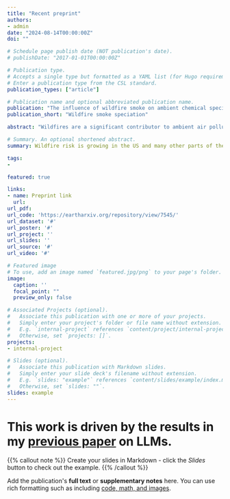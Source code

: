 ```yaml
---
title: "Recent preprint"
authors:
- admin
date: "2024-08-14T00:00:00Z"
doi: ""

# Schedule page publish date (NOT publication's date).
# publishDate: "2017-01-01T00:00:00Z"

# Publication type.
# Accepts a single type but formatted as a YAML list (for Hugo requirements).
# Enter a publication type from the CSL standard.
publication_types: ["article"]

# Publication name and optional abbreviated publication name.
publication: "The influence of wildfire smoke on ambient chemical species concentrations in the contiguous US"
publication_short: "Wildfire smoke speciation"

abstract: "Wildfires are a significant contributor to ambient air pollution and pose a growing public health threat in many parts of the world. Increased wildfire activity over the past few decades has exacerbated smoke exposure across the US, yet our understanding of how wildfire influences specific chemicals and their resulting concentration in smoke remains incomplete. We combine 15 years of daily measures of species-specific PM2.5 concentrations from 700 air pollution monitors with satellite-derived estimates of ambient wildfire smoke PM2.5, and use panel regression to estimate the contribution of wildfire smoke to the concentrations of 27 different chemical species in PM2.5. We find that wildfire smoke drives detectable increases in the concentration of 25 of the 27 species, with the largest increases observed for chemicals previously associated with biomass burning: organic carbon, elemental carbon, and potassium. We find that smoke originating from wildfires that burned structures had higher concentrations of copper, lead, zinc and nickel relative to smoke from fires that did not burn structures. Wildfire smoke is responsible for an increasing share of ambient species concentrations for multiple species, especially in the Western US. Using existing estimated relationships between ambient chemical exposure and cancer risk, we find that wildfire enhancement of carcinogenic species concentrations could be enough to cause small increases in cancer risk, but these increases are very small relative to other risk factors. Our results demonstrate that fixed ground monitors in combination with satellite-derived data can be used to understand how wildfire smoke influences chemical concentrations at large scales and measure population-level exposures."

# Summary. An optional shortened abstract.
summary: Wildfire risk is growing in the US and many other parts of the world, with demonstrable impact on surface air quality. We use daily measurements from 700 monitors around the US over 15 years to characterize the chemical species present in wildfire smoke, quantify how changing wildfire smoke concentrations are affecting observed species concentrations, and estimate health risks from exposure. We find that increases in wildfire smoke lead to measurable increases in over two dozen chemical species' concentrations and that this influence has grown over time for many species. We show that the burning of structures significantly elevates specific chemical concentrations in smoke and that wildfire enhancement of carcinogenic species could lead to small increases in population cancer risk.

tags:
- 

featured: true

links:
- name: Preprint link
  url: 
url_pdf:
url_code: 'https://eartharxiv.org/repository/view/7545/'
url_dataset: '#'
url_poster: '#'
url_project: ''
url_slides: ''
url_source: '#'
url_video: '#'

# Featured image
# To use, add an image named `featured.jpg/png` to your page's folder. 
image:
  caption: ''
  focal_point: ""
  preview_only: false

# Associated Projects (optional).
#   Associate this publication with one or more of your projects.
#   Simply enter your project's folder or file name without extension.
#   E.g. `internal-project` references `content/project/internal-project/index.md`.
#   Otherwise, set `projects: []`.
projects:
- internal-project

# Slides (optional).
#   Associate this publication with Markdown slides.
#   Simply enter your slide deck's filename without extension.
#   E.g. `slides: "example"` references `content/slides/example/index.md`.
#   Otherwise, set `slides: ""`.
slides: example
---
```


# This work is driven by the results in my [previous paper](/publication/conference-paper/) on LLMs.

{{% callout note %}}
Create your slides in Markdown - click the *Slides* button to check out the example.
{{% /callout %}}

Add the publication's **full text** or **supplementary notes** here. You can use rich formatting such as including [code, math, and images](https://docs.hugoblox.com/content/writing-markdown-latex/).
